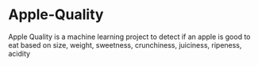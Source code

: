 # Apple-Quality
Apple Quality is a machine learning project to detect if an apple is good to eat based on size, weight, sweetness, crunchiness, juiciness, ripeness, acidity
